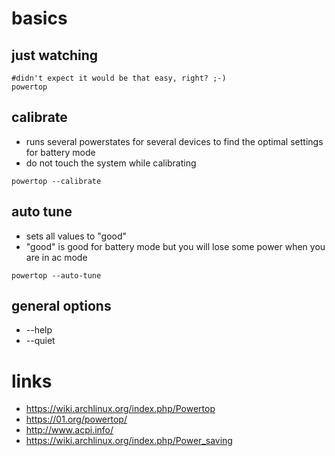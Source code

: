 # basics

## just watching

```
#didn't expect it would be that easy, right? ;-)
powertop
```

## calibrate

* runs several powerstates for several devices to find the optimal settings for battery mode
* do not touch the system while calibrating

```
powertop --calibrate
```

## auto tune

* sets all values to "good"
* "good" is good for battery mode but you will lose some power when you are in ac mode

```
powertop --auto-tune
```

## general options

* --help
* --quiet

# links

* https://wiki.archlinux.org/index.php/Powertop
* https://01.org/powertop/
* http://www.acpi.info/
* https://wiki.archlinux.org/index.php/Power_saving
